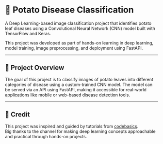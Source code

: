 # 🥔 Potato Disease Classification

A Deep Learning-based image classification project that identifies potato leaf diseases using a Convolutional Neural Network (CNN) model built with TensorFlow and Keras.

This project was developed as part of hands-on learning in deep learning, model training, image preprocessing, and deployment using FastAPI.

---

## 🚀 Project Overview

The goal of this project is to classify images of potato leaves into different categories of disease using a custom-trained CNN model. The model can be served via an API using FastAPI, making it accessible for real-world applications like mobile or web-based disease detection tools.

---

## 🙏 Credit

This project was inspired and guided by tutorials from [codebasics](https://www.youtube.com/@codebasics).  
Big thanks to the channel for making deep learning concepts approachable and practical through hands-on projects.
